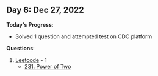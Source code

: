 <!-- 
### Day X: MMM DD, YYYY

**Today's Progress**:
-

**Questions**:
1. [Leetcode](https://leetcode.com/KushalDube/) - 0
2. [CodeChef](https://www.codechef.com/users/kushaldube02) - 0
3. [GFG](https://auth.geeksforgeeks.org/user/kushaldube02/) - 0
4. [Hackerrank](https://www.hackerrank.com/KushalDube) - 0

**Thoughts**:
-

**Link to work:**
-->

## Day 6: Dec 27, 2022

**Today's Progress**:
- Solved 1 question and attempted test on CDC platform

**Questions**:
1. [Leetcode](https://leetcode.com/KushalDube/) - 1
    - [231. Power of Two](https://leetcode.com/problems/power-of-two/description/)
